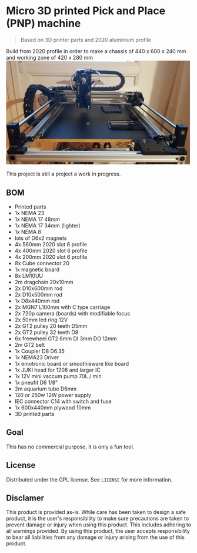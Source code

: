 # Micro 3D printed Pick and Place (PNP) machine 
> Based on 3D printer parts and 2020 aluminium profile

Build from 2020 profile in order to make a chassis of 440 x 600 x 240 mm and working zone of 420 x 280 mm
<img src = "Media/PNP_machine4.jpg" width = 500>

This project is still a project a work in progress.


## BOM
- Printed parts
- 1x NEMA 23
- 1x NEMA 17 48mm
- 1x NEMA 17 34mm (lighter)
- 1x NEMA 8
- lots of D6x2 magnets
- 4x 560mm 2020 slot 6 profile
- 4x 400mm 2020 slot 6 profile
- 4x 200mm 2020 slot 6 profile
- 8x Cube connector 20
- 1x magnetic board
- 8x LM10UU
- 2m dragchain 20x10mm
- 2x D10x600mm rod
- 2x D10x500mm rod
- 1x D8x440mm rod
- 2x MGN7 L100mm with C type carriage
- 2x 720p camera (boards) with modifiable focus
- 2x 50mm led ring 12V
- 2x GT2 pulley 20 teeth D5mm
- 2x GT2 pulley 32 teeth D8
- 6x freewheel GT2 6mm DI 3mm DO 12mm
- 2m GT2 belt
- 1x Coupler D8 D6.35
- 1x NEMA23 Driver
- 1x emotronic board or smoothieware like board
- 1x JUKI head for 1206 and larger IC
- 1x 12V mini vaccum pump 70L / min
- 1x pneufit D6 1/8"
- 2m aquarium tube D6mm
- 120 or 250w 12W power supply
- IEC connector C14 with switch and fuse
- 1x 600x440mm plywood 10mm
- 3D printed parts

## Goal
This has no commercial purpose, it is only a fun tool.

## License

Distributed under the GPL license. See ``LICENSE`` for more information.

## Disclamer
This product is provided as-is. While care has been taken to design a safe product, it is the user's responsibility to make sure precautions are taken to prevent damage or injury when using this product. This includes adhering to all warnings provided. By using this product, the user accepts responsibility to bear all liabilities from any damage or injury arising from the use of this product.

